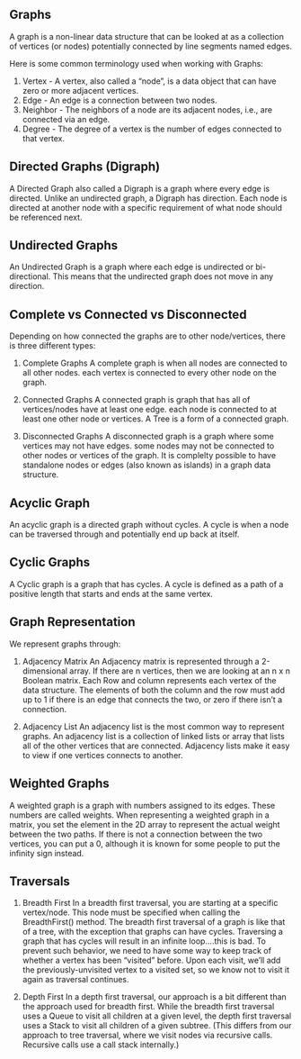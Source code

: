 ## Graphs
A graph is a non-linear data structure that can be looked at as a collection of vertices (or nodes) potentially connected by line segments named edges.

Here is some common terminology used when working with Graphs:

1. Vertex - A vertex, also called a “node”, is a data object that can have zero or more adjacent vertices.
2. Edge - An edge is a connection between two nodes.
3. Neighbor - The neighbors of a node are its adjacent nodes, i.e., are connected via an edge.
4. Degree - The degree of a vertex is the number of edges connected to that vertex.

## Directed Graphs (Digraph)
A Directed Graph also called a Digraph is a graph where every edge is directed.
Unlike an undirected graph, a Digraph has direction. Each node is directed at another node with a specific requirement of what node should be referenced next.

## Undirected Graphs
An Undirected Graph is a graph where each edge is undirected or bi-directional. This means that the undirected graph does not move in any direction.

## Complete vs Connected vs Disconnected
Depending on how connected the graphs are to other node/vertices, there is three different types:

1. Complete Graphs
A complete graph is when all nodes are connected to all other nodes.
each vertex is connected to every other node on the graph.

2. Connected Graphs
A connected graph is graph that has all of vertices/nodes have at least one edge.
each node is connected to at least one other node or vertices. A Tree is a form of a connected graph.

3. Disconnected Graphs
A disconnected graph is a graph where some vertices may not have edges.
some nodes may not be connected to other nodes or vertices of the graph. It is complelty possible to have standalone nodes or edges (also known as islands) in a graph data structure.

## Acyclic Graph
An acyclic graph is a directed graph without cycles.
A cycle is when a node can be traversed through and potentially end up back at itself.

## Cyclic Graphs
A Cyclic graph is a graph that has cycles.
A cycle is defined as a path of a positive length that starts and ends at the same vertex.

## Graph Representation
We represent graphs through:

1. Adjacency Matrix
An Adjacency matrix is represented through a 2-dimensional array. If there are n vertices, then we are looking at an n x n Boolean matrix.
Each Row and column represents each vertex of the data structure. The elements of both the column and the row must add up to 1 if there is an edge that connects the two, or zero if there isn’t a connection.

2. Adjacency List
An adjacency list is the most common way to represent graphs.
An adjacency list is a collection of linked lists or array that lists all of the other vertices that are connected.
Adjacency lists make it easy to view if one vertices connects to another.

## Weighted Graphs
A weighted graph is a graph with numbers assigned to its edges. These numbers are called weights.
When representing a weighted graph in a matrix, you set the element in the 2D array to represent the actual weight between the two paths. If there is not a connection between the two vertices, you can put a 0, although it is known for some people to put the infinity sign instead.

## Traversals
1. Breadth First
In a breadth first traversal, you are starting at a specific vertex/node. This node must be specified when calling the BreadthFirst() method. The breadth first traversal of a graph is like that of a tree, with the exception that graphs can have cycles. Traversing a graph that has cycles will result in an infinite loop….this is bad. To prevent such behavior, we need to have some way to keep track of whether a vertex has been “visited” before. Upon each visit, we’ll add the previously-unvisited vertex to a visited set, so we know not to visit it again as traversal continues.

2. Depth First
In a depth first traversal, our approach is a bit different than the approach used for breadth first. While the breadth first traversal uses a Queue to visit all children at a given level, the depth first traversal uses a Stack to visit all children of a given subtree. (This differs from our approach to tree traversal, where we visit nodes via recursive calls. Recursive calls use a call stack internally.)

